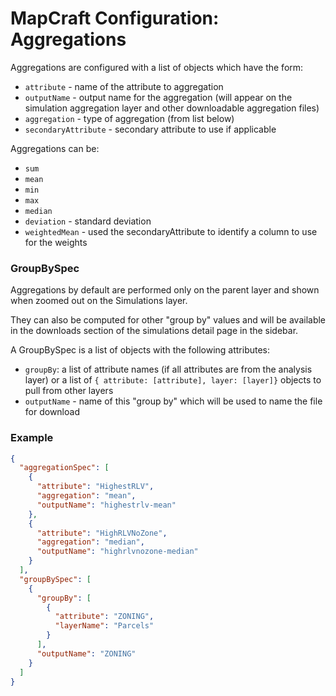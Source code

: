 # MapCraft Configuration: Aggregations

Aggregations are configured with a list of objects which have the form:

- `attribute` - name of the attribute to aggregation
- `outputName` - output name for the aggregation (will appear on the simulation aggregation layer and other downloadable aggregation files)
- `aggregation` - type of aggregation (from list below)
- `secondaryAttribute` - secondary attribute to use if applicable

Aggregations can be:
- `sum`
- `mean`
- `min`
- `max`
- `median`
- `deviation` - standard deviation 
- `weightedMean` - used the secondaryAttribute to identify a column to use for the weights

### GroupBySpec

Aggregations by default are performed only on the parent layer and shown when zoomed out on the Simulations layer.

They can also be computed for other "group by" values and will be available in the downloads section of the simulations detail page in the sidebar.

A GroupBySpec is a list of objects with the following attributes:
- `groupBy`: a list of attribute names (if all attributes are from the analysis layer) or a list of `{ attribute: [attribute], layer: [layer]}` objects to pull from other layers
- `outputName` - name of this "group by" which will be used to name the file for download

### Example

```json
{
  "aggregationSpec": [
    {
      "attribute": "HighestRLV",
      "aggregation": "mean",
      "outputName": "highestrlv-mean"
    },
    {
      "attribute": "HighRLVNoZone",
      "aggregation": "median",
      "outputName": "highrlvnozone-median"
    }
  ],
  "groupBySpec": [
    {
      "groupBy": [
        {
          "attribute": "ZONING",
          "layerName": "Parcels"
        }
      ],
      "outputName": "ZONING"
    }
  ]
}
```